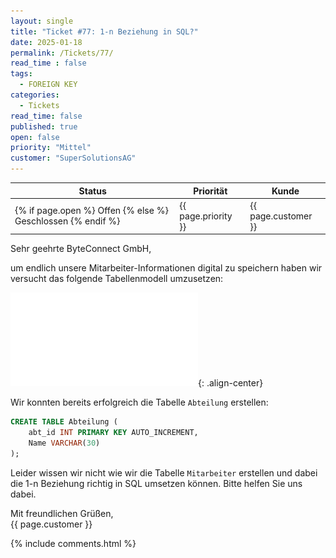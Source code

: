 ```yaml
---
layout: single
title: "Ticket #77: 1-n Beziehung in SQL?"
date: 2025-01-18
permalink: /Tickets/77/
read_time : false
tags:
  - FOREIGN KEY
categories:
  - Tickets
read_time: false
published: true
open: false
priority: "Mittel"
customer: "SuperSolutionsAG"
---
```


| Status | Priorität | Kunde |
|--------|----------|--------|
| {% if page.open %} Offen {% else %} Geschlossen {% endif %} | {{ page.priority }} | {{ page.customer }} |


Sehr geehrte ByteConnect GmbH,

um endlich unsere Mitarbeiter-Informationen digital zu speichern
haben wir versucht das folgende Tabellenmodell umzusetzen:

![image-center](/assets/images/77_tbModel.pdf){: .align-center}

Wir konnten bereits erfolgreich die Tabelle `Abteilung` erstellen:

```sql
CREATE TABLE Abteilung (
    abt_id INT PRIMARY KEY AUTO_INCREMENT,
    Name VARCHAR(30)
);
```

Leider wissen wir nicht wie wir die Tabelle `Mitarbeiter` erstellen und dabei die 1-n Beziehung richtig in SQL umsetzen können. Bitte helfen Sie uns dabei.

Mit freundlichen Grüßen,  
{{ page.customer }}

{% include comments.html %}